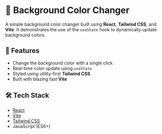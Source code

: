 # 🎨 Background Color Changer

A simple background color changer built using **React**, **Tailwind CSS**, and **Vite**. It demonstrates the use of the `useState` hook to dynamically update background colors.

## 🚀 Features

- Change the background color with a single click
- Real-time color update using `useState`
- Styled using utility-first **Tailwind CSS**
- Built with blazing fast **Vite**


## 🛠️ Tech Stack

- [React](https://reactjs.org/)
- [Vite](https://vitejs.dev/)
- [Tailwind CSS](https://tailwindcss.com/)
- JavaScript (ES6+)



